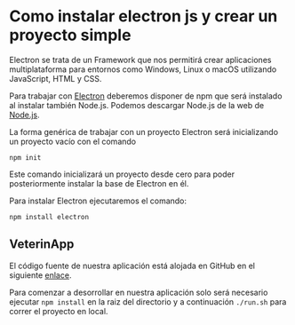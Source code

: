 # Como instalar electron js y crear un proyecto simple
Electron se trata de un Framework que nos permitirá crear aplicaciones multiplataforma para entornos como Windows, Linux o macOS utilizando JavaScript, HTML y CSS.

Para trabajar con [Electron](https://electronjs.org/) deberemos disponer de npm que será instalado al instalar también Node.js. Podemos descargar Node.js de la web de [Node.js](https://nodejs.org/es/).

La forma genérica de trabajar con un proyecto Electron será inicializando un proyecto vacío con el comando

```npm init```

Este comando inicializará un proyecto desde cero para poder posteriormente instalar la base de Electron en él.

Para instalar Electron ejecutaremos el comando:

```npm install electron```

## VeterinApp
El código fuente de nuestra aplicación está alojada en GitHub en el siguiente [enlace](https://github.com/TFG-Veterinaria/TutorialElectronJoseDaniel).

Para comenzar a desorrollar en nuestra aplicación solo será necesario ejecutar ```npm install``` en la raiz del directorio y a continuación ```./run.sh``` para correr el proyecto en local.